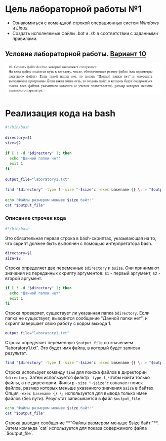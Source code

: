 # Цель лабораторной работы №1

- Ознакомиться с командной строкой операционных систем _Windows_ и _Linux_.
- Создать исполняемые файлы _.bat_ и _.sh_ в соответствии с заданными правилами.

## Условие лабораторной работы. [Вариант 10]()

![photo](6.png)

# Реализация кода на bash

~~~sh
#!/bin/bash

directory=$1
size=$2

if [ ! -d "$directory" ]; then
  echo "Данной папки нет"
  exit 1
fi

output_file="laboratory1.txt"

find "$directory" -type f -size "-$size"c -exec basename {} \; > "$output_file"

echo "Файлы размером меньше $size байт:"
cat "$output_file"
~~~
### Описание строчек кода

```sh
#!/bin/bash
````
Это обязательная первая строка в bash-скриптах, указывающая на то, что скрипт должен быть выполнен с помощью интерпретатора bash.

````sh
directory=$1
size=$2
````

Строка определяет две переменные `$directory` и `$size`. Они принимают значения из переданных скрипту аргументов: `$1` - первый аргумент, `$2` - второй аргумент.

````sh
if [ ! -d "$directory" ]; then
  echo "Данной папки нет"
  exit 1
fi
````
Строка проверяет, существует ли указанная папка `$directory`. Если папка не существует, выводится сообщение "Данной папки нет", и скрипт завершает свою работу с кодом выхода 1.
```sh
output_file="laboratory1.txt"
```
Строка определяет переменную `$output_file` со значением "laboratory1.txt". Это будет имя файла, в который будет записан результат.

````sh
find "$directory" -type f -size "-$size"c -exec basename {} \; > "$output_file"
```````
Строка использует команду `find` для поиска файлов в директории `$directory`. Затем используется фильтр `-type f`, чтобы найти только файлы, а не директории. Фильтр `-size "-$size"c` означает поиск файлов, размер которых меньше указанного значения `$size` в байтах. Опция `-exec basename {} \;` используется для вывода только имен файлов (без пути). Результат записывается в файл `$output_file`.


```sh
echo "Файлы размером меньше $size байт:"
cat "$output_file"
```
Строка выводит сообщение **"Файлы размером меньше $size байт:"**. Затем команда `cat` используется для показа содержимого файла `$output_file`.







